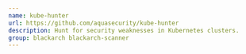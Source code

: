 ```yaml
---
name: kube-hunter
url: https://github.com/aquasecurity/kube-hunter
description: Hunt for security weaknesses in Kubernetes clusters.
group: blackarch blackarch-scanner
---
```

